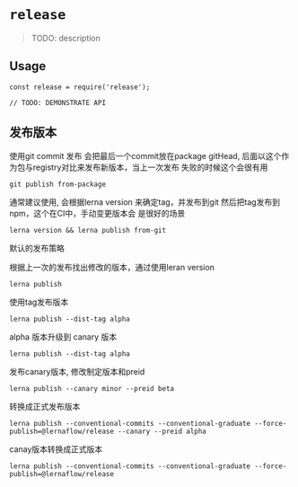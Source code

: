 # `release`

> TODO: description

## Usage

```
const release = require('release');

// TODO: DEMONSTRATE API
```


## 发布版本

使用git commit 发布
会把最后一个commit放在package gitHead, 后面以这个作为包与registry对比来发布新版本，当上一次发布
失败的时候这个会很有用
```
git publish from-package 
```

通常建议使用, 会根据lerna version 来确定tag，并发布到git 然后把tag发布到npm，这个在CI中，手动变更版本会
是很好的场景
```
lerna version && lerna publish from-git 
```


默认的发布策略

根据上一次的发布找出修改的版本，通过使用leran version

```
lerna publish
```

使用tag发布版本

```
lerna publish --dist-tag alpha
```

alpha 版本升级到 canary 版本

```
lerna publish --dist-tag alpha
```

发布canary版本, 修改制定版本和preid
```
lerna publish --canary minor --preid beta
```

转换成正式发布版本
```
lerna publish --conventional-commits --conventional-graduate --force-publish=@lernaflow/release --canary --preid alpha
```

canay版本转换成正式版本
```
lerna publish --conventional-commits --conventional-graduate --force-publish=@lernaflow/release
```


